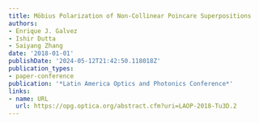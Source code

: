 ```yaml
---
title: Möbius Polarization of Non-Collinear Poincare Superpositions
authors:
- Enrique J. Galvez
- Ishir Dutta
- Saiyang Zhang
date: '2018-01-01'
publishDate: '2024-05-12T21:42:50.118018Z'
publication_types:
- paper-conference
publication: '*Latin America Optics and Photonics Conference*'
links:
- name: URL
  url: https://opg.optica.org/abstract.cfm?uri=LAOP-2018-Tu3D.2
---
```

